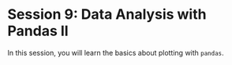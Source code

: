 # Session 9: Data Analysis with Pandas II
In this session, you will learn the basics about plotting with ```pandas```.